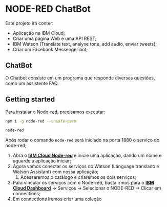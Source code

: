 # NODE-RED ChatBot

Este projeto irá conter:

* Aplicação na IBM Cloud;
* Criar uma página Web e uma API REST;
* IBM Watson (Translate text, analyxe tone, add audio, enviar tweets);
* Criar um Facebook Messenger bot;

## ChatBot

O Chatbot consiste em um programa que responde diversas questões, como um assistente FAQ.

## Getting started

Para instalar o Node-red, precisamos executar:

```bash
npm i -g node-red --unsafe-perm

node-red
```

Após rodar o comando `node-red` será iniciado na porta 1880 o serviço do node-red;<br>

1. Abra o **[IBM Cloud Node-red](https://cloud.ibm.com/developer/appservice/create-app?starterKit=59c9d5bd-4d31-3611-897a-f94eea80dc9f&defaultLanguage=undefined)** e inicie uma aplicação, dando um nome e aguarde a aplicação iniciar;
2. Agora vamos conectar os serviços do Watson (Language translado e Watson Assistant) com nossa aplicação;
   1. Acessaremos o catálogo e criaremos os dois serviços;
3. Para vincular os serviços com o Node-red, basta irmos para o [**IBM Cloud Dashboard**](https://cloud.ibm.com) -> Serviços -> Selecionar o NODE-RED -> Clicar em connections;
4. Em connections iremos criar uma coleção

